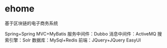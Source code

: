 # ehome
基于区块链的电子商务系统


Spring+Spring MVC+MyBatis
服务中间件：Dubbo
消息中间件：ActiveMQ
搜索引擎：Solr
数据库：MySql+Redis
前端：JQuery+JQuery EasyUI
